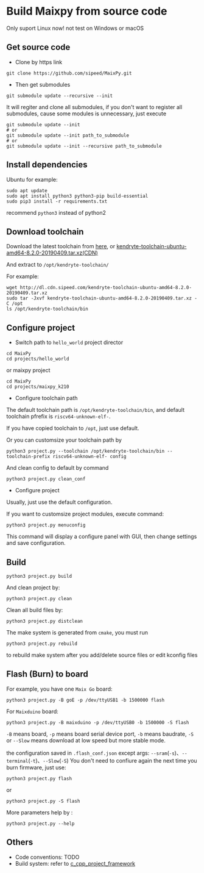 Build Maixpy from source code
=========

Only suport Linux now! not test on Windows or macOS

## Get source code

* Clone by https link

```
git clone https://github.com/sipeed/MaixPy.git
```

* Then get submodules

```
git submodule update --recursive --init
```

It will regiter and clone all submodules, if you don't want to register all submodules, cause some modules is unnecessary, just execute
```
git submodule update --init
# or 
git submodule update --init path_to_submodule
# or
git submodule update --init --recursive path_to_submodule
```

## Install dependencies

Ubuntu for example:

```
sudo apt update
sudo apt install python3 python3-pip build-essential
sudo pip3 install -r requirements.txt

```

recommend `python3` instead of python2

## Download toolchain

Download the latest toolchain from [here](https://github.com/kendryte/kendryte-gnu-toolchain/releases), or [kendryte-toolchain-ubuntu-amd64-8.2.0-20190409.tar.xz(CDN)](http://dl.cdn.sipeed.com/kendryte-toolchain-ubuntu-amd64-8.2.0-20190409.tar.xz)

And extract to `/opt/kendryte-toolchain/`

For example:

```
wget http://dl.cdn.sipeed.com/kendryte-toolchain-ubuntu-amd64-8.2.0-20190409.tar.xz
sudo tar -Jxvf kendryte-toolchain-ubuntu-amd64-8.2.0-20190409.tar.xz -C /opt
ls /opt/kendryte-toolchain/bin
```

## Configure project

* Switch path to `hello_world` project director

```
cd MaixPy
cd projects/hello_world
```

or maixpy project

```
cd MaixPy
cd projects/maixpy_k210
```

* Configure toolchain path

The default toolchain path is `/opt/kendryte-toolchain/bin`,
and default toolchain pfrefix is `riscv64-unknown-elf-`.

If you have copied toolchain to `/opt`, just use default.

Or you can customsize your toolchain path by 

```
python3 project.py --toolchain /opt/kendryte-toolchain/bin --toolchain-prefix riscv64-unknown-elf- config 
```

And clean config to default by command

```
python3 project.py clean_conf
```

* Configure project

Usually, just use the default configuration.

If you want to customsize project modules, execute command:

```
python3 project.py menuconfig
```

This command will display a configure panel with GUI,
then change settings and save configuration.

## Build

```
python3 project.py build
```

And clean project by:

```
python3 project.py clean
```

Clean all build files by:

```
python3 project.py distclean
```

The make system is generated from `cmake`, 
you must run

```
python3 project.py rebuild
```

to rebuild make system after you add/delete source files or edit kconfig files




## Flash (Burn) to board


For example, you have one `Maix Go` board:

```
python3 project.py -B goE -p /dev/ttyUSB1 -b 1500000 flash
```

For `Maixduino` board:

```
python3 project.py -B maixduino -p /dev/ttyUSB0 -b 1500000 -S flash
```

`-B` means board, `-p` means board serial device port, `-b` means baudrate, `-S` or `--Slow` means download at low speed but more stable mode.

the configuration saved in `.flash_conf.json` except args: `--sram`(`-s`)、`--terminal`(`-t`)、`--Slow`(`-S`)
You don't need to confiure again the next time you burn firmware, just use:
```
python3 project.py flash
```
or 
```
python3 project.py -S flash
```


More parameters help by :

```
python3 project.py --help
```


## Others

* Code conventions: TODO
* Build system: refer to [c_cpp_project_framework](https://github.com/Neutree/c_cpp_project_framework)







